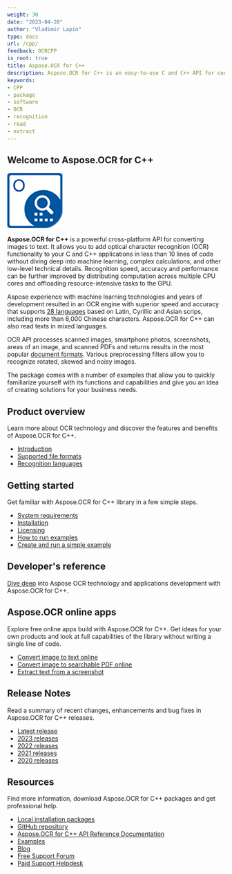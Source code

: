 ```yaml
---
weight: 30
date: "2023-04-20"
author: "Vladimir Lapin"
type: docs
url: /cpp/
feedback: OCRCPP
is_root: true
title: Aspose.OCR for C++
description: Aspose.OCR for C++ is an easy-to-use C and C++ API for converting scanned images and photographs to text.
keywords:
- CPP
- package
- software
- OCR
- recognition
- read
- extract
---
```


## Welcome to Aspose.OCR for C++

![Aspose.OCR for C++](aspose-ocr-cpp.png)

**Aspose.OCR for C++** is a powerful cross-platform API for converting images to text. It allows you to add optical character recognition (OCR) functionality to your C and C++ applications in less than 10 lines of code without diving deep into machine learning, complex calculations, and other low-level technical details. Recognition speed, accuracy and performance can be further improved by distributing computation across multiple CPU cores and offloading resource-intensive tasks to the GPU.

Aspose experience with machine learning technologies and years of development resulted in an OCR engine with superior speed and accuracy that supports [28 languages](/ocr/cpp/recognition-languages/) based on Latin, Cyrillic and Asian scrips, including more than 6,000 Chinese characters. Aspose.OCR for C++ can also read texts in mixed languages.

OCR API processes scanned images, smartphone photos, screenshots, areas of an image, and scanned PDFs and returns results in the most popular [document formats](/ocr/cpp/supported-file-formats/). Various preprocessing filters allow you to recognize rotated, skewed and noisy images.

The package comes with a number of examples that allow you to quickly familiarize yourself with its functions and capabilities and give you an idea of creating solutions for your business needs.

## Product overview

Learn more about OCR technology and discover the features and benefits of Aspose.OCR for C++.

- [Introduction](/ocr/cpp/product-overview/)
- [Supported file formats](/ocr/cpp/supported-file-formats/)
- [Recognition languages](/ocr/cpp/recognition-languages/)

## Getting started

Get familiar with Aspose.OCR for C++ library in a few simple steps.

- [System requirements](/ocr/cpp/system-requirements/)
- [Installation](/ocr/cpp/installation/)
- [Licensing](/ocr/cpp/licensing/)
- [How to run examples](/ocr/cpp/how-to-run-the-examples/)
- [Create and run a simple example](/ocr/cpp/hello-world/)  

## Developer's reference

[Dive deep](/ocr/cpp/developer-reference/) into Aspose OCR technology and applications development with Aspose.OCR for C++.

## Aspose.OCR online apps

Explore free online apps build with Aspose.OCR for C++. Get ideas for your own products and look at full capabilities of the library without writing a single line of code.

- [Convert image to text online](https://products.aspose.app/ocr/scan-image)
- [Convert image to searchable PDF online](https://products.aspose.app/ocr/ocr-to-pdf)
- [Extract text from a screenshot](https://products.aspose.app/ocr/screenshot-ocr)

## Release Notes

Read a summary of recent changes, enhancements and bug fixes in Aspose.OCR for C++ releases.

- [Latest release](/ocr/cpp/release-notes/latest/)
- [2023 releases](/ocr/cpp/release-notes-2023/)
- [2022 releases](/ocr/cpp/release-notes-2022/)
- [2021 releases](/ocr/cpp/release-notes-2021/)
- [2020 releases](/ocr/cpp/release-notes-2020/)

## Resources

Find more information, download Aspose.OCR for С++ packages and get professional help.

- [Local installation packages](https://releases.aspose.com/ocr/cpp/)
- [GitHub repository](https://github.com/aspose-ocr/Aspose.OCR-for-C)
- [Aspose.OCR for C++ API Reference Documentation](https://reference.aspose.com/ocr/cpp/index)
- [Examples](https://github.com/aspose-ocr/Aspose.OCR-for-C/tree/master/Aspose.OCR-for-C)
- [Blog](https://blog.aspose.com/category/ocr/)
- [Free Support Forum](https://forum.aspose.com/c/ocr/16)
- [Paid Support Helpdesk](https://helpdesk.aspose.com/)

